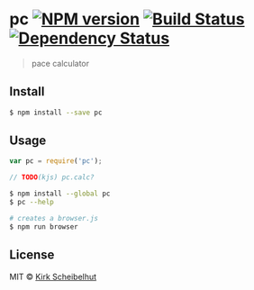 # pc [![NPM version][npm-image]][npm-url] [![Build Status][travis-image]][travis-url] [![Dependency Status][daviddm-image]][daviddm-url]

> pace calculator


## Install

```sh
$ npm install --save pc
```

## Usage

```js
var pc = require('pc');

// TODO(kjs) pc.calc?
```

```sh
$ npm install --global pc
$ pc --help
```

```sh
# creates a browser.js
$ npm run browser
```

## License

MIT © [Kirk Scheibelhut](http://scheibo.com)


[npm-image]: https://badge.fury.io/js/pc.svg
[npm-url]: https://npmjs.org/package/pc
[travis-image]: https://travis-ci.org/scheibo/pc.svg?branch=master
[travis-url]: https://travis-ci.org/scheibo/pc
[daviddm-image]: https://david-dm.org/scheibo/pc.svg?theme=shields.io
[daviddm-url]: https://david-dm.org/scheibo/pc
